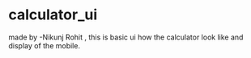 # calculator_ui
made by -Nikunj Rohit , this is basic ui how the calculator look like and display of the mobile. 
